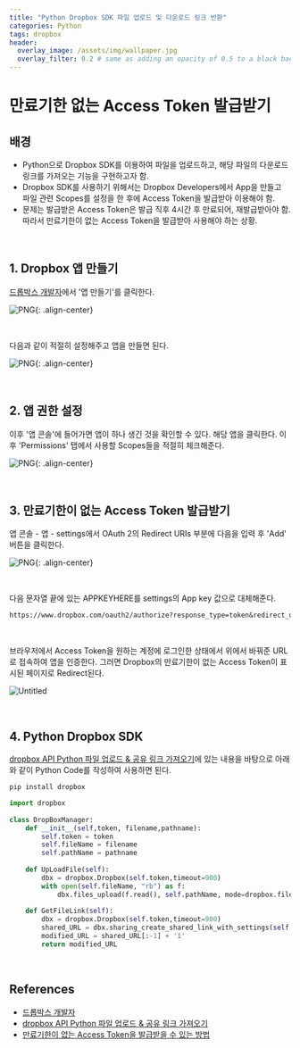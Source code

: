 ```yaml
---
title: "Python Dropbox SDK 파일 업로드 및 다운로드 링크 반환"
categories: Python
tags: dropbox
header:
  overlay_image: /assets/img/wallpaper.jpg
  overlay_filter: 0.2 # same as adding an opacity of 0.5 to a black background
---
```


# 만료기한 없는 Access Token 발급받기

## 배경

- Python으로 Dropbox SDK를 이용하여 파일을 업로드하고, 해당 파일의 다운로드 링크를 가져오는 기능을 구현하고자 함.
- Dropbox SDK를 사용하기 위해서는 Dropbox Developers에서 App을 만들고 파일 관련 Scopes를 설정을 한 후에 Access Token을 발급받아 이용해야 함.
- 문제는 발급받은 Access Token은 발급 직후 4시간 후 만료되어, 재발급받아야 함. 따라서 만료기한이 없는 Access Token을 발급받아 사용해야 하는 상황.

<br>

## 1. Dropbox 앱 만들기

[드롭박스 개발자](https://www.dropbox.com/developers/)에서 '앱 만들기'를 클릭한다.

![PNG](/assets/img/post_img/2020-12/dropbox_sdk_1.png){: .align-center}

<br>

다음과 같이 적절히 설정해주고 앱을 만들면 된다.

![PNG](/assets/img/post_img/2020-12/dropbox_sdk_2.png){: .align-center}

<br>

## 2. 앱 권한 설정

이후 '앱 콘솔'에 들어가면 앱이 하나 생긴 것을 확인할 수 있다. 해당 앱을 클릭한다. 이후 'Permissions' 탭에서 사용할 Scopes들을 적절히 체크해준다. 

![PNG](/assets/img/post_img/2020-12/dropbox_sdk_3.png){: .align-center}

<br>

## 3. 만료기한이 없는 Access Token 발급받기

앱 콘솔 - 앱 - settings에서 OAuth 2의 Redirect URIs 부분에 다음을 입력 후 'Add' 버튼을 클릭한다.

![PNG](/assets/img/post_img/2020-12/dropbox_sdk_4.png){: .align-center}

<br>

다음 문자열 끝에 있는 APPKEYHERE를 settings의 App key 값으로 대체해준다.

```markdown
https://www.dropbox.com/oauth2/authorize?response_type=token&redirect_uri=https://www.dropbox.com/1/oauth2/display_token&client_id=APPKEYHERE
```

<br>

브라우저에서 Access Token을 원하는 계정에 로그인한 상태에서 위에서 바꿔준 URL로 접속하여 앱을 인증한다. 그러면 Dropbox의 만료기한이 없는 Access Token이 표시된 페이지로 Redirect된다.

![Untitled](Python%20Dropbox%20SDK%20%E1%84%91%E1%85%A1%E1%84%8B%E1%85%B5%E1%86%AF%20%E1%84%8B%E1%85%A5%E1%86%B8%E1%84%85%E1%85%A9%E1%84%83%E1%85%B3%20%E1%84%86%E1%85%B5%E1%86%BE%20%E1%84%83%E1%85%A1%E1%84%8B%E1%85%AE%E1%86%AB%E1%84%85%E1%85%A9%E1%84%83%E1%85%B3%20%E1%84%85%E1%85%B5%E1%86%BC%2032f946808c86453ea3dbc8ee28800a98/Untitled%203.png)

<br>

## 4. Python Dropbox SDK

[dropbox API Python 파일 업로드 & 공유 링크 가져오기](https://junwe99.tistory.com/19)에 있는 내용을 바탕으로 아래와 같이 Python Code를 작성하여 사용하면 된다.

```bash
pip install dropbox
```

```python
import dropbox
 
class DropBoxManager:
    def __init__(self,token, filename,pathname):
        self.token = token
        self.fileName = filename
        self.pathName = pathname
 
    def UpLoadFile(self):
        dbx = dropbox.Dropbox(self.token,timeout=900)
        with open(self.fileName, "rb") as f:
            dbx.files_upload(f.read(), self.pathName, mode=dropbox.files.WriteMode.overwrite)
 
    def GetFileLink(self):
        dbx = dropbox.Dropbox(self.token,timeout=900)
        shared_URL = dbx.sharing_create_shared_link_with_settings(self.pathName).url
        modified_URL = shared_URL[:-1] + '1'
        return modified_URL
```

<br>

## References

- [드롭박스 개발자](https://www.dropbox.com/developers/)
- [dropbox API Python 파일 업로드 & 공유 링크 가져오기](https://junwe99.tistory.com/19)
- [만료기한이 없는 Access Token을 발급받을 수 있는 방법](https://www.dropboxforum.com/t5/Dropbox-API-Support-Feedback/Tokens-only-valid-for-4-hours-from-app-console/m-p/425358/highlight/true#M22718)